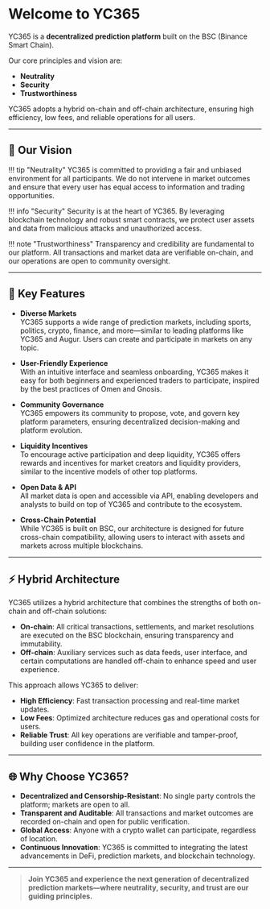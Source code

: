 # Welcome to YC365

YC365 is a **decentralized prediction platform** built on the BSC (Binance Smart Chain).

Our core principles and vision are:

- **Neutrality**
- **Security**
- **Trustworthiness**

YC365 adopts a hybrid on-chain and off-chain architecture, ensuring high efficiency, low fees, and reliable operations for all users.

---

## 🌟 Our Vision

!!! tip "Neutrality"
    YC365 is committed to providing a fair and unbiased environment for all participants. We do not intervene in market outcomes and ensure that every user has equal access to information and trading opportunities.

!!! info "Security"
    Security is at the heart of YC365. By leveraging blockchain technology and robust smart contracts, we protect user assets and data from malicious attacks and unauthorized access.

!!! note "Trustworthiness"
    Transparency and credibility are fundamental to our platform. All transactions and market data are verifiable on-chain, and our operations are open to community oversight.

---

## 🚀 Key Features

- **Diverse Markets**  
  YC365 supports a wide range of prediction markets, including sports, politics, crypto, finance, and more—similar to leading platforms like YC365 and Augur. Users can create and participate in markets on any topic.

- **User-Friendly Experience**  
  With an intuitive interface and seamless onboarding, YC365 makes it easy for both beginners and experienced traders to participate, inspired by the best practices of Omen and Gnosis.

- **Community Governance**  
  YC365 empowers its community to propose, vote, and govern key platform parameters, ensuring decentralized decision-making and platform evolution.

- **Liquidity Incentives**  
  To encourage active participation and deep liquidity, YC365 offers rewards and incentives for market creators and liquidity providers, similar to the incentive models of other top platforms.

- **Open Data & API**  
  All market data is open and accessible via API, enabling developers and analysts to build on top of YC365 and contribute to the ecosystem.

- **Cross-Chain Potential**  
  While YC365 is built on BSC, our architecture is designed for future cross-chain compatibility, allowing users to interact with assets and markets across multiple blockchains.

---

## ⚡ Hybrid Architecture

YC365 utilizes a hybrid architecture that combines the strengths of both on-chain and off-chain solutions:

- **On-chain**: All critical transactions, settlements, and market resolutions are executed on the BSC blockchain, ensuring transparency and immutability.
- **Off-chain**: Auxiliary services such as data feeds, user interface, and certain computations are handled off-chain to enhance speed and user experience.

This approach allows YC365 to deliver:

- **High Efficiency**: Fast transaction processing and real-time market updates.
- **Low Fees**: Optimized architecture reduces gas and operational costs for users.
- **Reliable Trust**: All key operations are verifiable and tamper-proof, building user confidence in the platform.

---

## 🌐 Why Choose YC365?

- **Decentralized and Censorship-Resistant**: No single party controls the platform; markets are open to all.
- **Transparent and Auditable**: All transactions and market outcomes are recorded on-chain and open for public verification.
- **Global Access**: Anyone with a crypto wallet can participate, regardless of location.
- **Continuous Innovation**: YC365 is committed to integrating the latest advancements in DeFi, prediction markets, and blockchain technology.

---

> **Join YC365 and experience the next generation of decentralized prediction markets—where neutrality, security, and trust are our guiding principles.**
